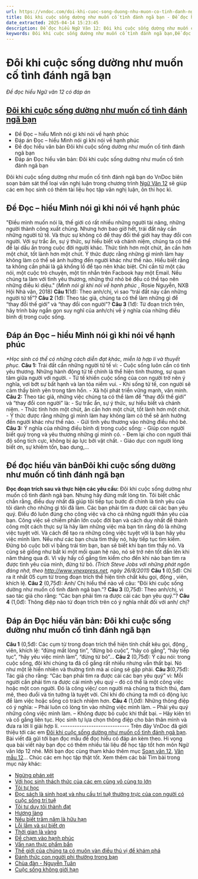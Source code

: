 ```yaml
---
url: https://vndoc.com/doi-khi-cuoc-song-duong-nhu-muon-co-tinh-danh-nga-ban-256168
title: Đôi khi cuộc sống dường như muốn cố tình đánh ngã bạn - Đề đọc hiểu Ngữ văn 12 có đáp án - VnDoc.com
date_extracted: 2025-04-14 15:23:45
description: Đề đọc hiểu Ngữ Văn 12: Đôi khi cuộc sống dường như muốn cố tình đánh ngã bạn được VnDoc biên soạn gửi tặng các em học sinh lớp 12 giúp các em có thêm đề luyện tập phần Đọc hiểu văn bản, chuẩn bị hành trang cho kì thi THPT Quốc gia được tốt nhất.
keywords: Đôi khi cuộc sống dường như muốn cố tình đánh ngã bạn,Đề đọc hiểu Ngữ văn 12 có đáp án,Đọc hiểu văn bản,Đề đọc hiểu văn bản,Đáp án Đọc hiểu văn bản Đôi khi cuộc sống dường như muốn cố tình đánh ngã bạn,Đề đọc hiểu Ngữ Văn 12 Đôi khi cuộc sống dường như muốn cố tình đánh ngã bạn,Đề đọc hiểu lớp 12,ngữ văn 12
---
```


# Đôi khi cuộc sống dường như muốn cố tình đánh ngã bạn
 _Đề đọc hiểu Ngữ văn 12 có đáp án_
## [Đôi khi cuộc sống dường như muốn cố tình đánh ngã bạn](<https://vndoc.com/doi-khi-cuoc-song-duong-nhu-muon-co-tinh-danh-nga-ban-256168>)
  * Đề Đọc – hiểu Mình nói gì khi nói về hạnh phúc
  * Đáp án Đọc – hiểu Mình nói gì khi nói về hạnh phúc
  * Đề đọc hiểu văn bản Đôi khi cuộc sống dường như muốn cố tình đánh ngã bạn
  * Đáp án Đọc hiểu văn bản: Đôi khi cuộc sống dường như muốn cố tình đánh ngã bạn

Đôi khi cuộc sống dường như muốn cố tình đánh ngã bạn do VnDoc biên soạn bám sát thể loại văn nghị luận trong chương trình [Ngữ Văn 12](<https://vndoc.com/ngu-van-lop12>) sẽ giúp các em học sinh có thêm tài liệu học tập văn nghị luận, ôn thi học kì.
## Đề Đọc – hiểu Mình nói gì khi nói về hạnh phúc
"Điều mình muốn nói là, thế giới có rất nhiều những người tài năng, những người thành công xuất chúng. Nhưng hơn bao giờ hết, trái đất này cần những người tử tế. Và thực sự không có để thay đổi thế giới hay thay đổi con người. Với sự trắc ẩn, sự ý thức, sự hiểu biết và chánh niệm, chúng ta có thể để lại dấu ấn trong cuộc đời người khác. Thức tỉnh hơn một chút, ân cần hơn một chút, tốt lành hơn một chút. Ý thức được rằng những gì mình làm hay không làm có thể sẽ ảnh hưởng đến người khác như thế nào. Hiểu biết rằng ta không cần phải là gã khổng lồ để tạo nên khác biệt. Chỉ cần từ một câu nói, một cuộc trò chuyện, một tin nhắn trên Facbook hay một Email. Nếu chúng ta làm với tình yêu thương, những thứ nhỏ bé đều có thể tạo nên những điều kì diệu."
\(_Mình nói gì khi nói về hạnh phúc_ , Rosie Nguyễn, NXB Hội Nhà văn, 2018\)
**Câu 1**\(1đ\): Theo anh/chị, vì sao “trái đất này cần những người tử tế”?
**Câu 2** \(1đ\): Theo tác giả, chúng ta có thể làm những gì để “thay đổi thế giới” và “thay đổi con người”?
**Câu 3** \(1đ\): Từ đoạn trích trên, hãy trình bày ngắn gọn suy nghĩ của anh/chị về ý nghĩa của những điều bình dị trong cuộc sống.
## Đáp án Đọc – hiểu Mình nói gì khi nói về hạnh phúc
 _\*Học sinh có thể có những cách diễn đạt khác, miễn là hợp lí và thuyết phục._
**Câu 1:**
Trái đất cần những người tử tế vì:
\- Cuộc sống luôn cần có tình yêu thương. Những hành động tử tế chính là thể hiện tình thương, sự quan tâm giữa người với người.
\- Tử tế khiến cuộc sống của con người trở nên ý nghĩa, vơi bớt sự bất hạnh và lan tỏa niềm vui.
\- Khi sống tử tế, con người sẽ cảm thấy bình yên trong tâm hồn.
\- Xã hội phát triển vững mạnh, văn minh.
**Câu 2:**
Theo tác giả, những việc chúng ta có thể làm để “thay đổi thế giới” và “thay đổi con người” là:
\- Sự trắc ẩn, sự ý thức, sự hiểu biết và chánh niệm.
\- Thức tỉnh hơn một chút, ân cần hơn một chút, tốt lành hơn một chút.
\- Ý thức được rằng những gì mình làm hay không làm có thể sẽ ảnh hưởng đến người khác như thế nào.
\- Gửi tình yêu thương vào những điều nhỏ bé.
**Câu 3:**
Ý nghĩa của những điều bình dị trong cuộc sống:
\- Giúp con người biết quý trọng và yêu thương những gì mình có.
\- Đem lại cho con người thái độ sống tích cực, không bị áp lực bởi vật chất.
\- Giáo dục con người lòng biết ơn, sự khiêm tốn, bao dung,...
## Đề đọc hiểu văn bản**Đôi khi cuộc sống dường như muốn cố tình đánh ngã bạn**
**Đọc đoạn trích sau và thực hiện các yêu cầu:**
Đôi khi cuộc sống dường như muốn cố tình đánh ngã bạn. Nhưng hãy đừng mất lòng tin. Tôi biết chắc chắn rằng, điều duy nhất đã giúp tôi tiếp tục bước đi chính là tình yêu của tôi dành cho những gì tôi đã làm. Các bạn phải tìm ra được cái các bạn yêu quý. Điều đó luôn đúng cho công việc và cho cả những người thân yêu của bạn. Công việc sẽ chiếm phần lớn cuộc đời bạn và cách duy nhất để thành công một cách thực sự là hãy làm những việc mà bạn tin rằng đó là những việc tuyệt vời. Và cách để tạo ra những công việc tuyệt vời là bạn hãy yêu việc mình làm. Nếu như các bạn chưa tìm thấy nó, hãy tiếp tục tìm kiếm. Đừng bỏ cuộc bởi vì bằng trái tim bạn, bạn sẽ biết khi bạn tìm thấy nó. Và cũng sẽ giống như bất kì một mối quan hệ nào, nó sẽ trở nên tốt dần lên khi năm tháng qua đi. Vì vậy hấy cố gắng tìm kiểm cho đến khi nào bạn tìm ra được tình yêu của mình, đừng từ bỏ.
_\(Trích Steve Jobs với những phát ngôn đáng nhớ, theo http://www.vnexpress.net, ngày 26/8/2011\)_
**Câu 1** \(0,5đ\): Chỉ ra ít nhất 05 cụm từ trong đoạn trích thể hiện tính chất kêu gọi, động , viên, khích lệ.
**Câu 2** \(0,75đ\): Anh/ Chị hiểu thế nào về câu: “Đôi khi cuộc sống dường như muốn cố tình đánh ngã bạn.”?
**Câu 3** \(0,75đ\): Theo anh/chị, vì sao tác giả cho rằng: “Các bạn phải tìm ra được cái các bạn yêu quý.”?
**Câu 4** \(1,0đ\): Thông điệp nào từ đoạn trích trên có ý nghĩa nhất đối với anh/ chị?
## Đáp án Đọc hiểu văn bản: Đôi khi cuộc sống dường như muốn cố tình đánh ngã bạn
**Câu 1** \(0,5đ\):
Các cụm từ trong đoạn trích thể hiện tính chất kêu gọi, động , viên, khích lệ: “đừng mất lòng tin”, “đừng bỏ cuộc”, “hãy cό gắng”, “hãy tiếp tục”, “hãy yêu việc mình làm”, “đừng từ bỏ”…
**Câu 2** \(0,75đ\):
Ý câu nói: trong cuộc sống, đôi khi chúng ta đã cố gắng rất nhiều nhưng vẫn thất bại. Nó như một lẽ hiển nhiên và thường tình mà ai cũng sẽ gặp phải.
**Câu 3**\(0,75đ\):
Tác giả cho rằng: “Các bạn phải tìm ra được cái các bạn yêu quý” vì: Mỗi người cần phải tìm ra được cái mình yêu quý – đó có thể là một công việc hoặc một con người. Đó là công việc/ con người mà chúng ta thích thú, đam mê, theo đuổi và tin tưởng là tuyệt vời. Chỉ khi đó chúng ta mới có động lực để làm việc hoặc sống có trách nhiệm hơn.
**Câu 4** \(1,0đ\):
Những thông điệp có ý nghĩa:
– Phải luôn có lòng tin vào những việc mình làm.
– Phải yêu quý những công việc mình làm.
– Không được bỏ cuộc khi thất bại.
– Hãy kiên trì và cố gắng liên tục.
Học sinh tự lựa chọn thông điệp cho bản thân mình và đưa ra lời lí giải hợp lí.
\-----------------------------
Trên đây VnDoc đã giới thiệu tới các em [Đôi khi cuộc sống dường như muốn cố tình đánh ngã bạn](<https://vndoc.com/doi-khi-cuoc-song-duong-nhu-muon-co-tinh-danh-nga-ban-256168>). Bài viết đã gửi tới bạn đọc mẫu đề đọc hiểu có đáp án kèm theo. Hi vọng qua bài viết này bạn đọc có thêm nhiều tài liệu để học tập tốt hơn môn Ngữ văn lớp 12 nhé. Mời bạn đọc cùng tham khảo thêm mục [Soạn văn 12](<https://vndoc.com/soan-van-12-sieu-ngan>), [Văn mẫu 12](<https://vndoc.com/van-mau-12-chuyen-sau>)...
Chúc các em học tập thật tốt.
Xem thêm các bài Tìm bài trong mục này khác:
  * [Ngừng phán xét‌](</ngung-phan-xet-261065>)
  * [Với học sinh thách thức của các em cũng vô cùng to lớn](</voi-hoc-sinh-thach-thuc-cua-cac-em-cung-vo-cung-to-lon-251156>)
  * [Tôi tự học](</doc-hieu-toi-tu-hoc-299756>)
  * [Đọc sách là sinh hoạt và nhu cầu trí tuệ thường trực của con người có cuộc sống trí tuệ](</doc-sach-la-sinh-hoat-va-nhu-cau-tri-tue-thuong-truc-cua-con-nguoi-co-cuoc-song-tri-tue-doc-hieu-257033>)
  * [Tôi tư duy tôi thành đạt](</toi-tu-duy-toi-thanh-dat-261564>)
  * [Hương làng](</huong-lang-bang-son-256960>)
  * [Nếu biết trăm năm là hữu hạn](</neu-biet-tram-nam-la-huu-han-261562>)
  * [Lỗi lầm và sự biết ơn](</loi-lam-va-su-biet-on-253701>)
  * [Thời gian là vàng](</doc-hieu-thoi-gian-la-vang-248544>)
  * [Để chạm vào hạnh phúc](</de-cham-vao-hanh-phuc-251968>)
  * [Vấn nạn thực phẩm bẩn](</van-nan-thuc-pham-ban-257020>)
  * [Thế giới của chúng ta có muôn vàn điều thú vị để khám phá](</the-gioi-cua-chung-ta-co-muon-van-dieu-thu-vi-de-kham-pha-256705>)
  * [Đánh thức con người phi thường trong bạn](</danh-thuc-con-nguoi-phi-thuong-trong-ban-257083>)
  * [Chùa đàn - Nguyễn Tuân](</chua-dan-nguyen-tuan-261573>)
  * [Cuộc sống không giới hạn](</cuoc-song-khong-gioi-han-257655>)

